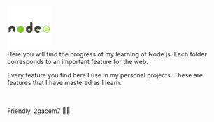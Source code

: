 <a href="https://nodejs.org" target="_blank"> <img src="https://raw.githubusercontent.com/devicons/devicon/master/icons/nodejs/nodejs-original-wordmark.svg" alt="nodejs" width="100" height="100"/> </a> <br>
Here you will find the progress of my learning of Node.js. Each folder corresponds to an important feature for the web. <br>

Every feature you find here I use in my personal projects.  These are features that I have mastered as I learn.



<br> <br> Friendly, 2gacem7 👨‍💻 <br>

